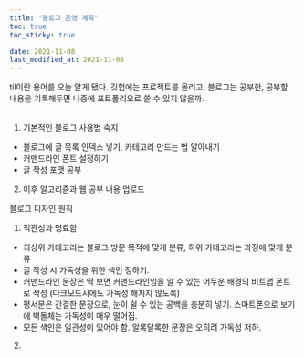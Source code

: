 ```yaml
---
title: "블로그 운영 계획"
toc: true
toc_sticky: true

date: 2021-11-08
last_modified_at: 2021-11-08
---
```


til이란 용어를 오늘 알게 됐다. 깃헙에는 프로젝트를 올리고, 블로그는 공부한, 공부할 내용을 기록해두면 나중에 포트폴리오로 쓸 수 있지 않을까.
<br>
<br>
1. 기본적인 블로그 사용법 숙지
- 블로그에 글 목록 인덱스 넣기, 카테고리 만드는 법 알아내기
- 커맨드라인 폰트 설정하기
- 글 작성 포맷 공부
2. 이후 알고리즘과 웹 공부 내용 업로드


블로그 디자인 원칙
1. 직관성과 명료함
- 최상위 카테고리는 블로그 방문 목적에 맞게 분류, 하위 카테고리는 과정에 맞게 분류
- 글 작성 시 가독성을 위한 색인 정하기.
- 커맨드라인 문장은 딱 보면 커맨드라인임을 알 수 있는 어두운 배경의 비트맵 폰트로 작성
(다크모드시에도 가독성 해치지 않도록)
- 평서문은 간결한 문장으로, 눈이 쉴 수 있는 공백을 충분히 넣기. 스마트폰으로 보기에 벽돌체는 가독성이 매우 떨어짐. 
- 모든 색인은 일관성이 있어야 함. 알록달록한 문장은 오히려 가독성 저하. 
2. 